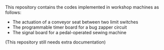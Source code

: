 This repository contains the codes implemented in workshop machines as follows:
- The actuation of a conveyor seat between two limit switches
- The programmable timer board for a bug zapper circuit
- The signal board for a pedal-operated sewing machine

(This repository still needs extra documentation)
